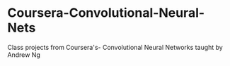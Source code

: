 # Coursera-Convolutional-Neural-Nets
Class projects from Coursera's- Convolutional Neural Networks taught by Andrew Ng
